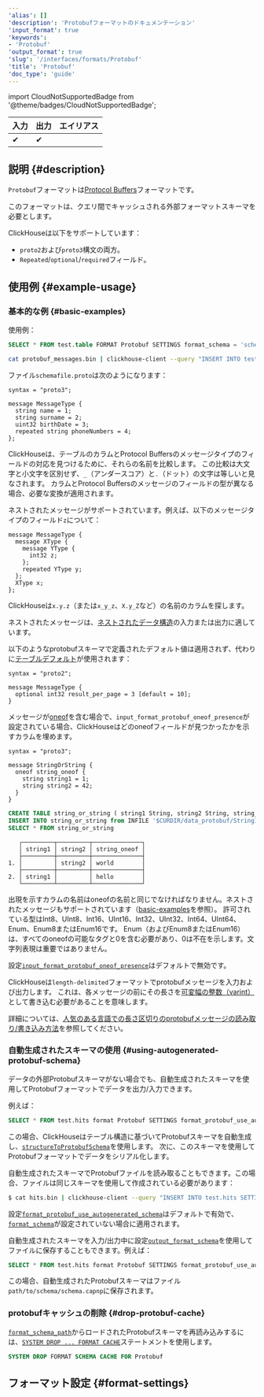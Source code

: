 ```yaml
---
'alias': []
'description': 'Protobufフォーマットのドキュメンテーション'
'input_format': true
'keywords':
- 'Protobuf'
'output_format': true
'slug': '/interfaces/formats/Protobuf'
'title': 'Protobuf'
'doc_type': 'guide'
---
```


import CloudNotSupportedBadge from '@theme/badges/CloudNotSupportedBadge';

<CloudNotSupportedBadge/>

| 入力 | 出力 | エイリアス |
|-------|--------|-------|
| ✔     | ✔      |       |

## 説明 {#description}

`Protobuf`フォーマットは[Protocol Buffers](https://protobuf.dev/)フォーマットです。

このフォーマットは、クエリ間でキャッシュされる外部フォーマットスキーマを必要とします。

ClickHouseは以下をサポートしています：
- `proto2`および`proto3`構文の両方。
- `Repeated`/`optional`/`required`フィールド。

## 使用例 {#example-usage}

### 基本的な例 {#basic-examples}

使用例：

```sql
SELECT * FROM test.table FORMAT Protobuf SETTINGS format_schema = 'schemafile:MessageType'
```

```bash
cat protobuf_messages.bin | clickhouse-client --query "INSERT INTO test.table SETTINGS format_schema='schemafile:MessageType' FORMAT Protobuf"
```

ファイル`schemafile.proto`は次のようになります：

```capnp
syntax = "proto3";

message MessageType {
  string name = 1;
  string surname = 2;
  uint32 birthDate = 3;
  repeated string phoneNumbers = 4;
};
```

ClickHouseは、テーブルのカラムとProtocol Buffersのメッセージタイプのフィールドの対応を見つけるために、それらの名前を比較します。
この比較は大文字と小文字を区別せず、`_`（アンダースコア）と`.`（ドット）の文字は等しいと見なされます。
カラムとProtocol Buffersのメッセージのフィールドの型が異なる場合、必要な変換が適用されます。

ネストされたメッセージがサポートされています。例えば、以下のメッセージタイプのフィールド`z`について：

```capnp
message MessageType {
  message XType {
    message YType {
      int32 z;
    };
    repeated YType y;
  };
  XType x;
};
```

ClickHouseは`x.y.z`（または`x_y_z`、`X.y_Z`など）の名前のカラムを探します。

ネストされたメッセージは、[ネストされたデータ構造](/sql-reference/data-types/nested-data-structures/index.md)の入力または出力に適しています。

以下のようなprotobufスキーマで定義されたデフォルト値は適用されず、代わりに[テーブルデフォルト](/sql-reference/statements/create/table#default_values)が使用されます：

```capnp
syntax = "proto2";

message MessageType {
  optional int32 result_per_page = 3 [default = 10];
}
```

メッセージが[oneof](https://protobuf.dev/programming-guides/proto3/#oneof)を含む場合で、`input_format_protobuf_oneof_presence`が設定されている場合、ClickHouseはどのoneofフィールドが見つかったかを示すカラムを埋めます。

```capnp
syntax = "proto3";

message StringOrString {
  oneof string_oneof {
    string string1 = 1;
    string string2 = 42;
  }
}
```

```sql
CREATE TABLE string_or_string ( string1 String, string2 String, string_oneof Enum('no'=0, 'hello' = 1, 'world' = 42))  Engine=MergeTree ORDER BY tuple();
INSERT INTO string_or_string from INFILE '$CURDIR/data_protobuf/String1' SETTINGS format_schema='$SCHEMADIR/string_or_string.proto:StringOrString' FORMAT ProtobufSingle;
SELECT * FROM string_or_string
```

```text
   ┌─────────┬─────────┬──────────────┐
   │ string1 │ string2 │ string_oneof │
   ├─────────┼─────────┼──────────────┤
1. │         │ string2 │ world        │
   ├─────────┼─────────┼──────────────┤
2. │ string1 │         │ hello        │
   └─────────┴─────────┴──────────────┘

```
出現を示すカラムの名前はoneofの名前と同じでなければなりません。ネストされたメッセージもサポートされています（[basic-examples](#basic-examples)を参照）。
許可されている型はInt8、UInt8、Int16、UInt16、Int32、UInt32、Int64、UInt64、Enum、Enum8またはEnum16です。
Enum（およびEnum8またはEnum16）は、すべてのoneofの可能なタグと0を含む必要があり、0は不在を示します。文字列表現は重要ではありません。

設定[`input_format_protobuf_oneof_presence`](/operations/settings/settings-formats.md#input_format_protobuf_oneof_presence)はデフォルトで無効です。

ClickHouseは`length-delimited`フォーマットでprotobufメッセージを入力および出力します。
これは、各メッセージの前にその長さを[可変幅の整数（varint）](https://developers.google.com/protocol-buffers/docs/encoding#varints)として書き込む必要があることを意味します。

詳細については、[人気のある言語での長さ区切りのprotobufメッセージの読み取り/書き込み方法](https://cwiki.apache.org/confluence/display/GEODE/Delimiting+Protobuf+Messages)を参照してください。

### 自動生成されたスキーマの使用 {#using-autogenerated-protobuf-schema}

データの外部Protobufスキーマがない場合でも、自動生成されたスキーマを使用してProtobufフォーマットでデータを出力/入力できます。

例えば：

```sql
SELECT * FROM test.hits format Protobuf SETTINGS format_protobuf_use_autogenerated_schema=1
```

この場合、ClickHouseはテーブル構造に基づいてProtobufスキーマを自動生成し、[`structureToProtobufSchema`](/sql-reference/functions/other-functions.md#structure_to_protobuf_schema)を使用します。
次に、このスキーマを使用してProtobufフォーマットでデータをシリアル化します。

自動生成されたスキーマでProtobufファイルを読み取ることもできます。この場合、ファイルは同じスキーマを使用して作成されている必要があります：

```bash
$ cat hits.bin | clickhouse-client --query "INSERT INTO test.hits SETTINGS format_protobuf_use_autogenerated_schema=1 FORMAT Protobuf"
```

設定[`format_protobuf_use_autogenerated_schema`](/operations/settings/settings-formats.md#format_protobuf_use_autogenerated_schema)はデフォルトで有効で、[`format_schema`](/operations/settings/formats#format_schema)が設定されていない場合に適用されます。

自動生成されたスキーマを入力/出力中に設定[`output_format_schema`](/operations/settings/formats#output_format_schema)を使用してファイルに保存することもできます。例えば：

```sql
SELECT * FROM test.hits format Protobuf SETTINGS format_protobuf_use_autogenerated_schema=1, output_format_schema='path/to/schema/schema.proto'
```
この場合、自動生成されたProtobufスキーマはファイル`path/to/schema/schema.capnp`に保存されます。

### protobufキャッシュの削除 {#drop-protobuf-cache}

[`format_schema_path`](/operations/server-configuration-parameters/settings.md/#format_schema_path)からロードされたProtobufスキーマを再読み込みするには、[`SYSTEM DROP ... FORMAT CACHE`](/sql-reference/statements/system.md/#system-drop-schema-format)ステートメントを使用します。

```sql
SYSTEM DROP FORMAT SCHEMA CACHE FOR Protobuf
```

## フォーマット設定 {#format-settings}
